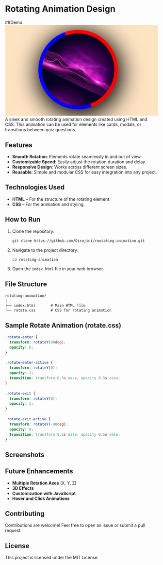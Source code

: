# Rotating Animation Design
##Demo
![animation](https://github.com/Dirojini/rotating-animation/blob/e6dcd3106782a1e4212fe38d67bbb8b9206d3347/Screenshot%202024-12-24%20114303.png)
A sleek and smooth rotating animation design created using HTML and CSS. This animation can be used for elements like cards, modals, or transitions between quiz questions.

## Features

- **Smooth Rotation**: Elements rotate seamlessly in and out of view.
- **Customizable Speed**: Easily adjust the rotation duration and delay.
- **Responsive Design**: Works across different screen sizes.
- **Reusable**: Simple and modular CSS for easy integration into any project.

## Technologies Used

- **HTML** – For the structure of the rotating element.
- **CSS** – For the animation and styling.

## How to Run

1. Clone the repository:
   ```bash
   git clone https://github.com/Dirojini/routating-animation.git
   ```
2. Navigate to the project directory:
   ```bash
   cd rotating-animation
   ```
3. Open the `index.html` file in your web browser.

## File Structure

```
rotating-animation/
│
├── index.html       # Main HTML file
└── rotate.css       # CSS for rotating animation
```

## Sample Rotate Animation (rotate.css)

```css
.rotate-enter {
  transform: rotateY(90deg);
  opacity: 0;
}

.rotate-enter-active {
  transform: rotateY(0);
  opacity: 1;
  transition: transform 0.5s ease, opacity 0.5s ease;
}

.rotate-exit {
  transform: rotateY(0);
  opacity: 1;
}

.rotate-exit-active {
  transform: rotateY(-90deg);
  opacity: 0;
  transition: transform 0.5s ease, opacity 0.5s ease;
}
```

## Screenshots



## Future Enhancements

- **Multiple Rotation Axes** (X, Y, Z)
- **3D Effects**
- **Customization with JavaScript**
- **Hover and Click Animations**

## Contributing

Contributions are welcome! Feel free to open an issue or submit a pull request.

## License

This project is licensed under the MIT License.

